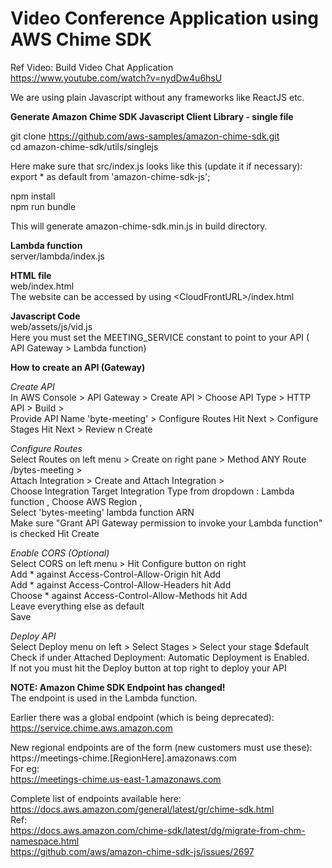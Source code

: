 <h1>Video Conference Application using AWS Chime SDK</h1>

Ref Video: Build Video Chat Application <br>
https://www.youtube.com/watch?v=nydDw4u6hsU 

We are using plain Javascript without any frameworks like ReactJS etc.

**Generate Amazon Chime SDK Javascript Client Library - single file** <br>

git clone https://github.com/aws-samples/amazon-chime-sdk.git <br>
cd amazon-chime-sdk/utils/singlejs

Here make sure that src/index.js looks like this (update it if necessary): <br>
export * as default from 'amazon-chime-sdk-js';

npm install <br>
npm run bundle

This will generate amazon-chime-sdk.min.js in build directory.

**Lambda function** <br>
server/lambda/index.js

**HTML file** <br>
web/index.html<br>
The website can be accessed by using &lt;CloudFrontURL&gt;/index.html

**Javascript Code** <br>
web/assets/js/vid.js<br>
Here you must set the MEETING_SERVICE constant to point to your API ( API Gateway > Lambda function)

**How to create an API (Gateway)**

_Create API_ <br>
In AWS Console > API Gateway > Create API > Choose API Type > HTTP API > Build > <br>
Provide API Name 'byte-meeting' > Configure Routes Hit Next > Configure Stages Hit Next > Review n Create 

_Configure Routes_ <br>
Select Routes on left menu > Create on right pane > Method ANY Route /bytes-meeting  > <br>
Attach Integration > Create and Attach Integration > <br>
Choose Integration Target Integration Type from dropdown : Lambda function , Choose AWS Region , <br>
Select 'bytes-meeting' lambda function ARN <br>
Make sure "Grant API Gateway permission to invoke your Lambda function" is checked Hit Create 

_Enable CORS (Optional)_ <br>
Select CORS on left menu > Hit Configure button on right 	<br>
Add * against Access-Control-Allow-Origin hit Add <br>
Add * against Access-Control-Allow-Headers hit Add <br>
Choose * against Access-Control-Allow-Methods hit Add <br>
Leave everything else as default <br>
Save 

_Deploy API_ <br>
Select Deploy menu on left > Select Stages > Select your stage $default <br>
Check if under Attached Deployment: Automatic Deployment is Enabled. <br>
If not you must hit the Deploy button at top right to deploy your API 


**NOTE: Amazon Chime SDK Endpoint has changed!** <br>
The endpoint is used in the Lambda function. <br>

Earlier there was a global endpoint (which is being deprecated): <br>
https://service.chime.aws.amazon.com 

New regional endpoints are of the form (new customers must use these): <br>
https://meetings-chime.[RegionHere].amazonaws.com <br>
For eg:<br>
https://meetings-chime.us-east-1.amazonaws.com 

Complete list of endpoints available here:<br>
https://docs.aws.amazon.com/general/latest/gr/chime-sdk.html <br>
Ref:<br>
https://docs.aws.amazon.com/chime-sdk/latest/dg/migrate-from-chm-namespace.html <br>
https://github.com/aws/amazon-chime-sdk-js/issues/2697
